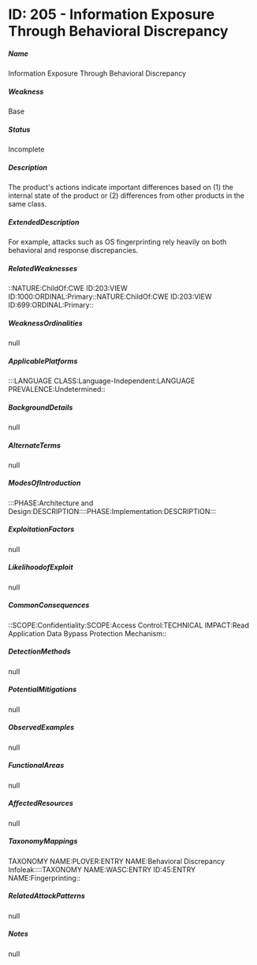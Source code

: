 # ID: 205 - Information Exposure Through Behavioral Discrepancy
<h5>Name</h5>Information Exposure Through Behavioral Discrepancy
<h5>Weakness</h5>Base
<h5>Status</h5>Incomplete
<h5>Description</h5>The product's actions indicate important differences based on (1) the internal state of the product or (2) differences from other products in the same class.
<h5>ExtendedDescription</h5>For example, attacks such as OS fingerprinting rely heavily on both behavioral and response discrepancies.
<h5>RelatedWeaknesses</h5>::NATURE:ChildOf:CWE ID:203:VIEW ID:1000:ORDINAL:Primary::NATURE:ChildOf:CWE ID:203:VIEW ID:699:ORDINAL:Primary::
<h5>WeaknessOrdinalities</h5>null
<h5>ApplicablePlatforms</h5>:::LANGUAGE CLASS:Language-Independent:LANGUAGE PREVALENCE:Undetermined::
<h5>BackgroundDetails</h5>null
<h5>AlternateTerms</h5>null
<h5>ModesOfIntroduction</h5>:::PHASE:Architecture and Design:DESCRIPTION::::PHASE:Implementation:DESCRIPTION:::
<h5>ExploitationFactors</h5>null
<h5>LikelihoodofExploit</h5>null
<h5>CommonConsequences</h5>::SCOPE:Confidentiality:SCOPE:Access Control:TECHNICAL IMPACT:Read Application Data Bypass Protection Mechanism::
<h5>DetectionMethods</h5>null
<h5>PotentialMitigations</h5>null
<h5>ObservedExamples</h5>null
<h5>FunctionalAreas</h5>null
<h5>AffectedResources</h5>null
<h5>TaxonomyMappings</h5>TAXONOMY NAME:PLOVER:ENTRY NAME:Behavioral Discrepancy Infoleak::::TAXONOMY NAME:WASC:ENTRY ID:45:ENTRY NAME:Fingerprinting::
<h5>RelatedAttackPatterns</h5>null
<h5>Notes</h5>null

